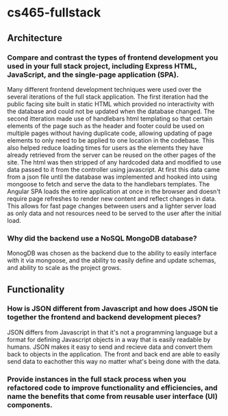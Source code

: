 # cs465-fullstack

## Architecture

### Compare and contrast the types of frontend development you used in your full stack project, including Express HTML, JavaScript, and the single-page application (SPA).

<p>Many different frontend development techniques were used over the several iterations of the full stack application. The first iteration had the public facing site built in static HTML which provided no interactivity with the database and could not be updated when the database changed. The second itteration made use of handlebars html templating so that certain elements of the page such as the header and footer could be used on multiple pages without having duplicate code, allowing updating of page elements to only need to be applied to one location in the codebase. This also helped reduce loading times for users as the elements they have already retrieved from the server can be reused on the other pages of the site. The html was then stripped of any hardcoded data and modified to use data passed to it from the controller using javascript. At first this data came from a json file until the database was implemented and hooked into using mongoose to fetch and serve the data to the handlebars templates. The Angular SPA loads the entire application at once in the browser and doesn't require page refreshes to render new content and reflect changes in data. This allows for fast page changes between users and a lighter server load as only data and not resources need to be served to the user after the initial load.</p>

### Why did the backend use a NoSQL MongoDB database?

<p>MonogDB was chosen as the backend due to the ability to easily interface with it via mongoose, and the ability to easily define and update schemas, and ability to scale as the project grows.</p>

## Functionality

### How is JSON different from Javascript and how does JSON tie together the frontend and backend development pieces?

<p>JSON differs from Javascript in that it's not a programming language but a format for defining Javascript objects in a way that is easily readable by humans. JSON makes it easy to send and recieve data and convert them back to objects in the application. The front and back end are able to easily send data to eachother this way no matter what's being done with the data.</p>

### Provide instances in the full stack process when you refactored code to improve functionality and efficiencies, and name the benefits that come from reusable user interface (UI) components.

<p> </p>
